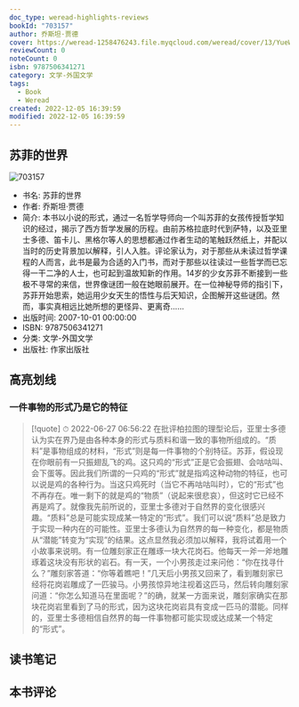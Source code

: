 ```yaml
---
doc_type: weread-highlights-reviews
bookId: "703157"
author: 乔斯坦·贾德
cover: https://weread-1258476243.file.myqcloud.com/weread/cover/13/YueWen_703157/t7_YueWen_703157.jpg
reviewCount: 0
noteCount: 0
isbn: 9787506341271
category: 文学-外国文学
tags:
  - Book
  - Weread
created: 2022-12-05 16:39:59
modified: 2022-12-05 16:39:59
---
```


## 苏菲的世界

![703157](https://weread-1258476243.file.myqcloud.com/weread/cover/13/YueWen_703157/t7_YueWen_703157.jpg)
- 书名: 苏菲的世界
- 作者: 乔斯坦·贾德
- 简介: 本书以小说的形式，通过一名哲学导师向一个叫苏菲的女孩传授哲学知识的经过，揭示了西方哲学发展的历程。由前苏格拉底时代到萨特，以及亚里士多德、笛卡儿、黑格尔等人的思想都通过作者生动的笔触跃然纸上，并配以当时的历史背景加以解释，引人入胜。评论家认为，对于那些从未读过哲学课程的人而言，此书是最为合适的入门书，而对于那些以往读过一些哲学而已忘得一干二净的人士，也可起到温故知新的作用。14岁的少女苏菲不断接到一些极不寻常的来信，世界像谜团一般在她眼前展开。在一位神秘导师的指引下，苏菲开始思索，她运用少女天生的悟性与后天知识，企图解开这些谜团。然而，事实真相远比她所想的更怪异、更离奇……
- 出版时间: 2007-10-01 00:00:00
- ISBN: 9787506341271
- 分类: 文学-外国文学
- 出版社: 作家出版社

## 高亮划线

### 一件事物的形式乃是它的特征


> [!quote] ⏱ 2022-06-27 06:56:22
> 在批评柏拉图的理型论后，亚里士多德认为实在界乃是由各种本身的形式与质料和谐一致的事物所组成的。“质料”是事物组成的材料，“形式”则是每一件事物的个别特征。苏菲，假设现在你眼前有一只振翅乱飞的鸡。这只鸡的“形式”正是它会振翅、会咕咕叫、会下蛋等。因此我们所谓的一只鸡的“形式”就是指鸡这种动物的特征，也可以说是鸡的各种行为。当这只鸡死时（当它不再咕咕叫时），它的“形式”也不再存在。唯一剩下的就是鸡的“物质”（说起来很悲哀），但这时它已经不再是鸡了。就像我先前所说的，亚里士多德对于自然界的变化很感兴趣。“质料”总是可能实现成某一特定的“形式”。我们可以说“质料”总是致力于实现一种内在的可能性。亚里士多德认为自然界的每一种变化，都是物质从“潜能”转变为“实现”的结果。这点显然我必须加以解释，我将试着用一个小故事来说明。有一位雕刻家正在雕琢一块大花岗石。他每天一斧一斧地雕琢着这块没有形状的岩石。有一天，一个小男孩走过来问他：“你在找寻什么？”雕刻家答道：“你等着瞧吧！”几天后小男孩又回来了，看到雕刻家已经将花岗岩雕成了一匹骏马。小男孩惊异地注视着这匹马，然后转向雕刻家问道：“你怎么知道马在里面呢？”的确，就某一方面来说，雕刻家确实在那块花岗岩里看到了马的形式，因为这块花岗岩具有变成一匹马的潜能。同样的，亚里士多德相信自然界的每一件事物都可能实现或达成某一个特定的“形式”。
 



## 读书笔记


## 本书评论

